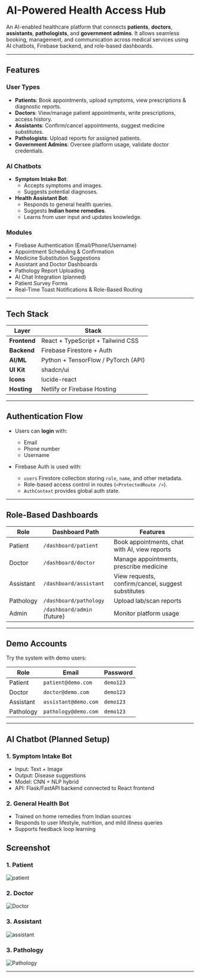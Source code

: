 # AI-Powered Health Access Hub

An AI-enabled healthcare platform that connects **patients**, **doctors**, **assistants**, **pathologists**, and **government admins**. It allows seamless booking, management, and communication across medical services using AI chatbots, Firebase backend, and role-based dashboards.

---

## Features

### User Types
- **Patients**: Book appointments, upload symptoms, view prescriptions & diagnostic reports.
- **Doctors**: View/manage patient appointments, write prescriptions, access history.
- **Assistants**: Confirm/cancel appointments, suggest medicine substitutes.
- **Pathologists**: Upload reports for assigned patients.
- **Government Admins**: Oversee platform usage, validate doctor credentials.

### AI Chatbots
- **Symptom Intake Bot**:
  - Accepts symptoms and images.
  - Suggests potential diagnoses.
- **Health Assistant Bot**:
  - Responds to general health queries.
  - Suggests **Indian home remedies**.
  - Learns from user input and updates knowledge.

### Modules
-  Firebase Authentication (Email/Phone/Username)
-  Appointment Scheduling & Confirmation
-  Medicine Substitution Suggestions
-  Assistant and Doctor Dashboards
-  Pathology Report Uploading
-  AI Chat Integration (planned)
-  Patient Survey Forms
-  Real-Time Toast Notifications & Role-Based Routing

---

## Tech Stack

| Layer         | Stack                               |
|---------------|--------------------------------------|
| **Frontend**  | React + TypeScript + Tailwind CSS    |
| **Backend**   | Firebase Firestore + Auth            |
| **AI/ML**     | Python + TensorFlow / PyTorch (API)  |
| **UI Kit**    | shadcn/ui                            |
| **Icons**     | lucide-react                         |
| **Hosting**   | Netlify or Firebase Hosting          |

---

## Authentication Flow

- Users can **login** with:
  - Email
  - Phone number
  - Username

- Firebase Auth is used with:
  - `users` Firestore collection storing `role`, `name`, and other metadata.
  - Role-based access control in routes (`<ProtectedRoute />`).
  - `AuthContext` provides global auth state.

---

## Role-Based Dashboards

| Role       | Dashboard Path              | Features                                                |
|------------|-----------------------------|---------------------------------------------------------|
| Patient    | `/dashboard/patient`        | Book appointments, chat with AI, view reports          |
| Doctor     | `/dashboard/doctor`         | Manage appointments, prescribe medicine                |
| Assistant  | `/dashboard/assistant`      | View requests, confirm/cancel, suggest substitutes     |
| Pathology  | `/dashboard/pathology`      | Upload lab/scan reports                                |
| Admin      | `/dashboard/admin` (future) | Monitor platform usage                                 |

---

## Demo Accounts

Try the system with demo users:

| Role       | Email                      | Password  |
|------------|----------------------------|-----------|
| Patient    | `patient@demo.com`         | `demo123` |
| Doctor     | `doctor@demo.com`          | `demo123` |
| Assistant  | `assistant@demo.com`       | `demo123` |
| Pathology  | `pathology@demo.com`       | `demo123` |

---

## AI Chatbot (Planned Setup)

### 1. Symptom Intake Bot
- Input: Text + Image
- Output: Disease suggestions
- Model: CNN + NLP hybrid
- API: Flask/FastAPI backend connected to React frontend

### 2. General Health Bot
- Trained on home remedies from Indian sources
- Responds to user lifestyle, nutrition, and mild illness queries
- Supports feedback loop learning

## Screenshot

### 1. Patient
![patient](./screenshot/patient.png)

### 2. Doctor
![Doctor](./frontent/screenshot/doctor.png)

### 3. Assistant
![assistant](./frontent/screenshot/Assistant.png)

### 3. Pathology
![Pathology](./frontent/screenshot/pathology.png)


---
